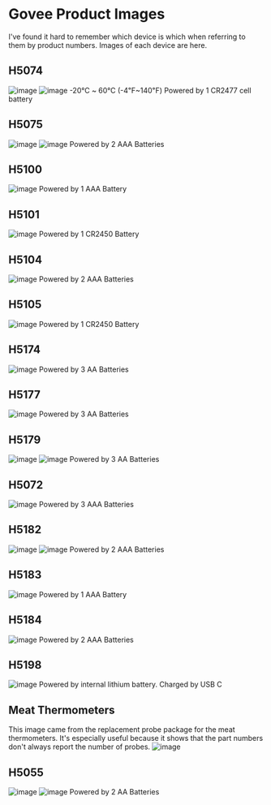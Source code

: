 # Govee Product Images
I've found it hard to remember which device is which when referring to them by product numbers. Images of each device are here.

## H5074
![image](h5074-phone.jpg) ![image](h5074.jpg)
-20℃ ~ 60℃ (-4℉~140℉)
Powered by 1 CR2477 cell battery

## H5075
![image](h5075-phone.jpg) ![image](h5075.jpg)
Powered by 2 AAA Batteries

## H5100
![image](h5100-phone.jpg)
Powered by 1 AAA Battery

## H5101
![image](h5101-phone.jpg)
Powered by 1 CR2450 Battery

## H5104
![image](h5104-phone.jpg)
Powered by 2 AAA Batteries

## H5105
![image](h5105-phone.jpg)
Powered by 1 CR2450 Battery

## H5174
![image](h5174-phone.jpg)
Powered by 3 AA Batteries

## H5177
![image](h5177-phone.jpg)
Powered by 3 AA Batteries

## H5179
![image](h5179-phone.jpg) ![image](h5179.jpg)
Powered by 3 AA Batteries

## H5072
![image](h5072-phone.jpg)
Powered by 3 AAA Batteries

## H5182
![image](h5182-phone.jpg) ![image](h5182.jpg)
Powered by 2 AAA Batteries

## H5183
![image](h5183-phone.jpg)
Powered by 1 AAA Battery

## H5184
![image](h5184-phone.jpg)
Powered by 2 AAA Batteries

## H5198
![image](h5198-phone.jpg)
Powered by internal lithium battery. Charged by USB C

## Meat Thermometers
This image came from the replacement probe package for the meat thermometers. It's especially useful because it shows that the part numbers don't always report the number of probes.
![image](meatthermometers.jpg) 

## H5055
![image](h5055-phone.jpg)
![image](h5055-phone-6probes.jpg)
Powered by 2 AA Batteries
